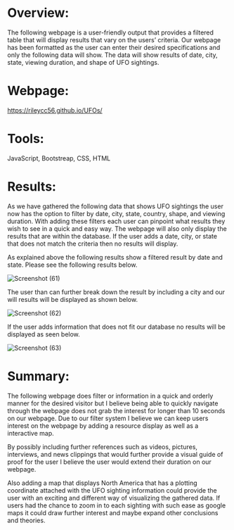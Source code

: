 # Overview:
The following webpage is a user-friendly output that provides a filtered table that will display results that vary on the users’ criteria. Our webpage has been formatted as the user can enter their desired specifications and only the following data will show. The data will show results of date, city, state, viewing duration, and shape of UFO sightings.

# Webpage:

https://rileycc56.github.io/UFOs/

# Tools:
JavaScript, Bootstreap, CSS, HTML

# Results:

As we have gathered the following data that shows UFO sightings the user now has the option to filter by date, city, state, country, shape, and viewing duration. With adding these filters each user can pinpoint what results they wish to see in a quick and easy way. The webpage will also only display the results that are within the database. If the user adds a date, city, or state that does not match the criteria then no results will display.

As explained above the following results show a filtered result by date and state. Please see the following results below.

![Screenshot (61)](https://user-images.githubusercontent.com/81484054/124361959-24c60500-dc00-11eb-9262-16222ed0ed89.png)

The user than can further break down the result by including a city and our will results will be displayed as shown below.

![Screenshot (62)](https://user-images.githubusercontent.com/81484054/124361965-30b1c700-dc00-11eb-822e-607d62dea08b.png)


If the user adds information that does not fit our database no results will be displayed as seen below.

![Screenshot (63)](https://user-images.githubusercontent.com/81484054/124361972-35767b00-dc00-11eb-85dd-06bdfa5aeae1.png)

# Summary:

The following webpage does filter or information in a quick and orderly manner for the desired visitor but I believe being able to quickly navigate through the webpage does not grab the interest for longer than 10 seconds on our webpage. Due to our filter system I believe we can keep users interest on the webpage by adding a resource display as well as a interactive map.

By possibly including further references such as videos, pictures, interviews, and news clippings that would further provide a visual guide of proof for the user I believe the user would extend their duration on our webpage.

Also adding a map that displays North America that has a plotting coordinate attached with the UFO sighting information could provide the user with an exciting and different way of visualizing the gathered data. If users had the chance to zoom in to each sighting with such ease as google maps it could draw further interest and maybe expand other conclusions and theories.

